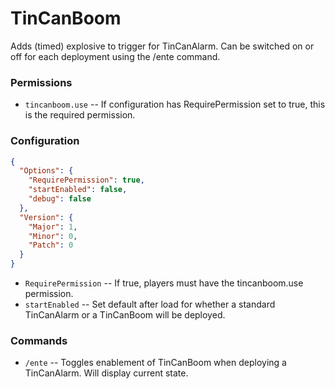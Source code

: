 # TinCanBoom

Adds (timed) explosive to trigger for TinCanAlarm.  Can be switched on or off for each deployment using the /ente command.

### Permissions

   - `tincanboom.use` -- If configuration has RequirePermission set to true, this is the required permission.

### Configuration
```json
{
  "Options": {
    "RequirePermission": true,
    "startEnabled": false,
    "debug": false
  },
  "Version": {
    "Major": 1,
    "Minor": 0,
    "Patch": 0
  }
}
```

  - `RequirePermission` -- If true, players must have the tincanboom.use permission.
  - `startEnabled` -- Set default after load for whether a standard TinCanAlarm or a TinCanBoom will be deployed.

### Commands

  - `/ente` -- Toggles enablement of TinCanBoom when deploying a TinCanAlarm.  Will display current state.

